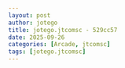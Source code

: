 ```yaml
---
layout: post
author: jotego
title: jotego.jtcomsc - 529cc57
date: 2025-09-26
categories: [Arcade, jtcomsc]
tags: [jotego.jtcomsc]
---
```


